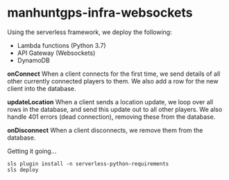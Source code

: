 # manhuntgps-infra-websockets

Using the serverless framework, we deploy the following:
 - Lambda functions (Python 3.7)
 - API Gateway (Websockets)
 - DynamoDB

**onConnect** When a client connects for the first time, we send details of all other currently connected players to them. We also add a row for the new client into the database.

**updateLocation** When a client sends a location update, we loop over all rows in the database, and send this update out to all other players. We also handle 401 errors (dead connection), removing these from the database.

**onDisconnect** When a client disconnects, we remove them from the database.


Getting it going...
```
sls plugin install -n serverless-python-requirements
sls deploy
```
